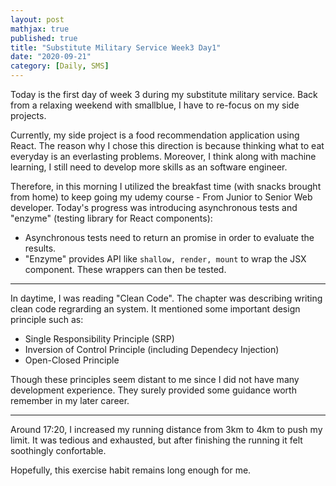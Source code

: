 ```yaml
---
layout: post
mathjax: true
published: true
title: "Substitute Military Service Week3 Day1"
date: "2020-09-21"
category: [Daily, SMS]
---
```


Today is the first day of week 3 during my substitute military service.
Back from a relaxing weekend with smallblue, I have to re-focus on my side projects.

Currently, my side project is a food recommendation application using React.
The reason why I chose this direction is because thinking what to eat everyday is an everlasting
problems.
Moreover, I think along with machine learning, I still need to develop more skills as an software
engineer.

Therefore, in this morning I utilized the breakfast time (with snacks brought from home) to keep
going my udemy course - From Junior to Senior Web developer.
Today's progress was introducing asynchronous tests and "enzyme" (testing library for React
components):

* Asynchronous tests need to return an promise in order to evaluate the results.
* "Enzyme" provides API like ```shallow, render, mount``` to wrap the JSX component. These wrappers
  can then be tested.

----

In daytime, I was reading "Clean Code". The chapter was describing writing clean code regrarding an
system.
It mentioned some important design principle such as:
* Single Responsibility Principle (SRP)
* Inversion of Control Principle (including Dependecy Injection)
* Open-Closed Principle

Though these principles seem distant to me since I did not have many development experience.
They surely provided some guidance worth remember in my later career.

----
Around 17:20, I increased my running distance from 3km to 4km to push my limit.
It was tedious and exhausted, but after finishing the running it felt soothingly confortable.

Hopefully, this exercise habit remains long enough for me.

